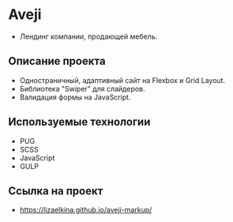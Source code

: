 # Aveji

- Лендинг компании, продающей мебель.

## Описание проекта

- Одностраничный, адаптивный сайт на Flexbox и Grid Layout. 
- Библиотека "Swiper" для слайдеров.
- Валидация формы на JavaScript.

## Используемые технологии

- PUG
- SCSS
- JavaScript
- GULP

## Ссылка на проект

- https://lizaelkina.github.io/aveji-markup/